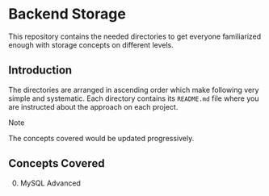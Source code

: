 # Backend Storage
This repository contains the needed directories to get everyone familiarized enough with storage concepts on different levels.

## Introduction
The directories are arranged in ascending order which make following very simple and systematic. Each directory contains its `README.md` file where you are instructed about the approach on each project.

>[!Note]
> The concepts covered would be updated progressively.

## Concepts Covered
0. MySQL Advanced